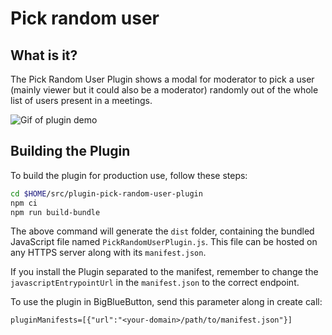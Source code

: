 # Pick random user

## What is it?

The Pick Random User Plugin shows a modal for moderator to pick a user (mainly viewer but it could also be a moderator) randomly out of the whole list of users present in a meetings. 

![Gif of plugin demo](./public/assets/plugin.gif)

## Building the Plugin

To build the plugin for production use, follow these steps:

```bash
cd $HOME/src/plugin-pick-random-user-plugin
npm ci
npm run build-bundle
```

The above command will generate the `dist` folder, containing the bundled JavaScript file named `PickRandomUserPlugin.js`. This file can be hosted on any HTTPS server along with its `manifest.json`.

If you install the Plugin separated to the manifest, remember to change the `javascriptEntrypointUrl` in the `manifest.json` to the correct endpoint.

To use the plugin in BigBlueButton, send this parameter along in create call:

```
pluginManifests=[{"url":"<your-domain>/path/to/manifest.json"}]
```